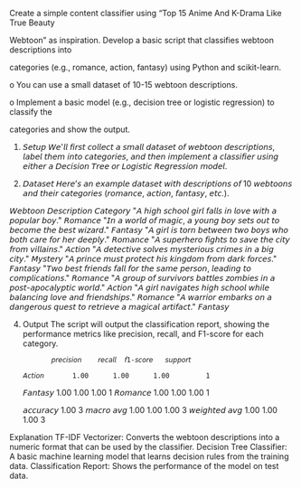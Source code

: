 Create a simple content classifier using “Top 15 Anime And K-Drama Like True Beauty 

Webtoon” as inspiration. Develop a basic script that classifies webtoon descriptions into 

categories (e.g., romance, action, fantasy) using Python and scikit-learn.

o You can use a small dataset of 10-15 webtoon descriptions.

o Implement a basic model (e.g., decision tree or logistic regression) to classify the 

categories and show the output.


1. 𝘚𝘦𝘵𝘶𝘱
𝘞𝘦'𝘭𝘭 𝘧𝘪𝘳𝘴𝘵 𝘤𝘰𝘭𝘭𝘦𝘤𝘵 𝘢 𝘴𝘮𝘢𝘭𝘭 𝘥𝘢𝘵𝘢𝘴𝘦𝘵 𝘰𝘧 𝘸𝘦𝘣𝘵𝘰𝘰𝘯 𝘥𝘦𝘴𝘤𝘳𝘪𝘱𝘵𝘪𝘰𝘯𝘴, 𝘭𝘢𝘣𝘦𝘭 𝘵𝘩𝘦𝘮 𝘪𝘯𝘵𝘰 𝘤𝘢𝘵𝘦𝘨𝘰𝘳𝘪𝘦𝘴, 𝘢𝘯𝘥 𝘵𝘩𝘦𝘯 𝘪𝘮𝘱𝘭𝘦𝘮𝘦𝘯𝘵 𝘢 𝘤𝘭𝘢𝘴𝘴𝘪𝘧𝘪𝘦𝘳 𝘶𝘴𝘪𝘯𝘨 𝘦𝘪𝘵𝘩𝘦𝘳 𝘢 𝘋𝘦𝘤𝘪𝘴𝘪𝘰𝘯 𝘛𝘳𝘦𝘦 𝘰𝘳 𝘓𝘰𝘨𝘪𝘴𝘵𝘪𝘤 𝘙𝘦𝘨𝘳𝘦𝘴𝘴𝘪𝘰𝘯 𝘮𝘰𝘥𝘦𝘭.

2. 𝘋𝘢𝘵𝘢𝘴𝘦𝘵
𝘏𝘦𝘳𝘦’𝘴 𝘢𝘯 𝘦𝘹𝘢𝘮𝘱𝘭𝘦 𝘥𝘢𝘵𝘢𝘴𝘦𝘵 𝘸𝘪𝘵𝘩 𝘥𝘦𝘴𝘤𝘳𝘪𝘱𝘵𝘪𝘰𝘯𝘴 𝘰𝘧 10 𝘸𝘦𝘣𝘵𝘰𝘰𝘯𝘴 𝘢𝘯𝘥 𝘵𝘩𝘦𝘪𝘳 𝘤𝘢𝘵𝘦𝘨𝘰𝘳𝘪𝘦𝘴 (𝘳𝘰𝘮𝘢𝘯𝘤𝘦, 𝘢𝘤𝘵𝘪𝘰𝘯, 𝘧𝘢𝘯𝘵𝘢𝘴𝘺, 𝘦𝘵𝘤.).

𝘞𝘦𝘣𝘵𝘰𝘰𝘯 𝘋𝘦𝘴𝘤𝘳𝘪𝘱𝘵𝘪𝘰𝘯	𝘊𝘢𝘵𝘦𝘨𝘰𝘳𝘺
"𝘈 𝘩𝘪𝘨𝘩 𝘴𝘤𝘩𝘰𝘰𝘭 𝘨𝘪𝘳𝘭 𝘧𝘢𝘭𝘭𝘴 𝘪𝘯 𝘭𝘰𝘷𝘦 𝘸𝘪𝘵𝘩 𝘢 𝘱𝘰𝘱𝘶𝘭𝘢𝘳 𝘣𝘰𝘺."	𝘙𝘰𝘮𝘢𝘯𝘤𝘦
"𝘐𝘯 𝘢 𝘸𝘰𝘳𝘭𝘥 𝘰𝘧 𝘮𝘢𝘨𝘪𝘤, 𝘢 𝘺𝘰𝘶𝘯𝘨 𝘣𝘰𝘺 𝘴𝘦𝘵𝘴 𝘰𝘶𝘵 𝘵𝘰 𝘣𝘦𝘤𝘰𝘮𝘦 𝘵𝘩𝘦 𝘣𝘦𝘴𝘵 𝘸𝘪𝘻𝘢𝘳𝘥."	𝘍𝘢𝘯𝘵𝘢𝘴𝘺
"𝘈 𝘨𝘪𝘳𝘭 𝘪𝘴 𝘵𝘰𝘳𝘯 𝘣𝘦𝘵𝘸𝘦𝘦𝘯 𝘵𝘸𝘰 𝘣𝘰𝘺𝘴 𝘸𝘩𝘰 𝘣𝘰𝘵𝘩 𝘤𝘢𝘳𝘦 𝘧𝘰𝘳 𝘩𝘦𝘳 𝘥𝘦𝘦𝘱𝘭𝘺."	𝘙𝘰𝘮𝘢𝘯𝘤𝘦
"𝘈 𝘴𝘶𝘱𝘦𝘳𝘩𝘦𝘳𝘰 𝘧𝘪𝘨𝘩𝘵𝘴 𝘵𝘰 𝘴𝘢𝘷𝘦 𝘵𝘩𝘦 𝘤𝘪𝘵𝘺 𝘧𝘳𝘰𝘮 𝘷𝘪𝘭𝘭𝘢𝘪𝘯𝘴."	𝘈𝘤𝘵𝘪𝘰𝘯
"𝘈 𝘥𝘦𝘵𝘦𝘤𝘵𝘪𝘷𝘦 𝘴𝘰𝘭𝘷𝘦𝘴 𝘮𝘺𝘴𝘵𝘦𝘳𝘪𝘰𝘶𝘴 𝘤𝘳𝘪𝘮𝘦𝘴 𝘪𝘯 𝘢 𝘣𝘪𝘨 𝘤𝘪𝘵𝘺."	𝘔𝘺𝘴𝘵𝘦𝘳𝘺
"𝘈 𝘱𝘳𝘪𝘯𝘤𝘦 𝘮𝘶𝘴𝘵 𝘱𝘳𝘰𝘵𝘦𝘤𝘵 𝘩𝘪𝘴 𝘬𝘪𝘯𝘨𝘥𝘰𝘮 𝘧𝘳𝘰𝘮 𝘥𝘢𝘳𝘬 𝘧𝘰𝘳𝘤𝘦𝘴."	𝘍𝘢𝘯𝘵𝘢𝘴𝘺
"𝘛𝘸𝘰 𝘣𝘦𝘴𝘵 𝘧𝘳𝘪𝘦𝘯𝘥𝘴 𝘧𝘢𝘭𝘭 𝘧𝘰𝘳 𝘵𝘩𝘦 𝘴𝘢𝘮𝘦 𝘱𝘦𝘳𝘴𝘰𝘯, 𝘭𝘦𝘢𝘥𝘪𝘯𝘨 𝘵𝘰 𝘤𝘰𝘮𝘱𝘭𝘪𝘤𝘢𝘵𝘪𝘰𝘯𝘴."	𝘙𝘰𝘮𝘢𝘯𝘤𝘦
"𝘈 𝘨𝘳𝘰𝘶𝘱 𝘰𝘧 𝘴𝘶𝘳𝘷𝘪𝘷𝘰𝘳𝘴 𝘣𝘢𝘵𝘵𝘭𝘦𝘴 𝘻𝘰𝘮𝘣𝘪𝘦𝘴 𝘪𝘯 𝘢 𝘱𝘰𝘴𝘵-𝘢𝘱𝘰𝘤𝘢𝘭𝘺𝘱𝘵𝘪𝘤 𝘸𝘰𝘳𝘭𝘥."	𝘈𝘤𝘵𝘪𝘰𝘯
"𝘈 𝘨𝘪𝘳𝘭 𝘯𝘢𝘷𝘪𝘨𝘢𝘵𝘦𝘴 𝘩𝘪𝘨𝘩 𝘴𝘤𝘩𝘰𝘰𝘭 𝘸𝘩𝘪𝘭𝘦 𝘣𝘢𝘭𝘢𝘯𝘤𝘪𝘯𝘨 𝘭𝘰𝘷𝘦 𝘢𝘯𝘥 𝘧𝘳𝘪𝘦𝘯𝘥𝘴𝘩𝘪𝘱𝘴."	𝘙𝘰𝘮𝘢𝘯𝘤𝘦
"𝘈 𝘸𝘢𝘳𝘳𝘪𝘰𝘳 𝘦𝘮𝘣𝘢𝘳𝘬𝘴 𝘰𝘯 𝘢 𝘥𝘢𝘯𝘨𝘦𝘳𝘰𝘶𝘴 𝘲𝘶𝘦𝘴𝘵 𝘵𝘰 𝘳𝘦𝘵𝘳𝘪𝘦𝘷𝘦 𝘢 𝘮𝘢𝘨𝘪𝘤𝘢𝘭 𝘢𝘳𝘵𝘪𝘧𝘢𝘤𝘵."	𝘍𝘢𝘯𝘵𝘢𝘴𝘺

4. Output
The script will output the classification report, showing the performance metrics like precision, recall, and F1-score for each category.

              𝘱𝘳𝘦𝘤𝘪𝘴𝘪𝘰𝘯    𝘳𝘦𝘤𝘢𝘭𝘭  𝘧1-𝘴𝘤𝘰𝘳𝘦   𝘴𝘶𝘱𝘱𝘰𝘳𝘵

       𝘈𝘤𝘵𝘪𝘰𝘯       1.00      1.00      1.00         1
      𝘍𝘢𝘯𝘵𝘢𝘴𝘺       1.00      1.00      1.00         1
      𝘙𝘰𝘮𝘢𝘯𝘤𝘦       1.00      1.00      1.00         1

    𝘢𝘤𝘤𝘶𝘳𝘢𝘤𝘺                           1.00         3
   𝘮𝘢𝘤𝘳𝘰 𝘢𝘷𝘨       1.00      1.00      1.00         3
𝘸𝘦𝘪𝘨𝘩𝘵𝘦𝘥 𝘢𝘷𝘨       1.00      1.00      1.00         3

 Explanation
TF-IDF Vectorizer: Converts the webtoon descriptions into a numeric format that can be used by the classifier.
Decision Tree Classifier: A basic machine learning model that learns decision rules from the training data.
Classification Report: Shows the performance of the model on test data.
